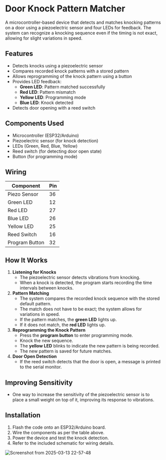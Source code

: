 # Door Knock Pattern Matcher

A microcontroller-based device that detects and matches knocking patterns on a door using a piezoelectric sensor and four LEDs for feedback. The system can recognize a knocking sequence even if the timing is not exact, allowing for slight variations in speed.

## Features

- Detects knocks using a piezoelectric sensor
- Compares recorded knock patterns with a stored pattern
- Allows reprogramming of the knock pattern using a button
- Provides LED feedback:
  - **Green LED**: Pattern matched successfully
  - **Red LED**: Pattern mismatch
  - **Yellow LED**: Programming mode
  - **Blue LED**: Knock detected
- Detects door opening with a reed switch

## Components Used

- Microcontroller (ESP32/Arduino)
- Piezoelectric sensor (for knock detection)
- LEDs (Green, Red, Blue, Yellow)
- Reed switch (for detecting door open state)
- Button (for programming mode)

## Wiring

| Component      | Pin |
| -------------- | --- |
| Piezo Sensor   | 36  |
| Green LED      | 12  |
| Red LED        | 27  |
| Blue LED       | 26  |
| Yellow LED     | 25  |
| Reed Switch    | 16  |
| Program Button | 32  |

## How It Works

1. **Listening for Knocks**
   - The piezoelectric sensor detects vibrations from knocking.
   - When a knock is detected, the program starts recording the time intervals between knocks.
2. **Pattern Matching**
   - The system compares the recorded knock sequence with the stored default pattern.
   - The match does not have to be exact; the system allows for variations in speed.
   - If the pattern matches, the **green LED** lights up.
   - If it does not match, the **red LED** lights up.
3. **Reprogramming the Knock Pattern**
   - Press the **program button** to enter programming mode.
   - Knock the new sequence.
   - The **yellow LED** blinks to indicate the new pattern is being recorded.
   - The new pattern is saved for future matches.
4. **Door Open Detection**
   - If the reed switch detects that the door is open, a message is printed to the serial monitor.

## Improving Sensitivity

- One way to increase the sensitivity of the piezoelectric sensor is to place a small weight on top of it, improving its response to vibrations.

## Installation

1. Flash the code onto an ESP32/Arduino board.
2. Wire the components as per the table above.
3. Power the device and test the knock detection.
4. Refer to the included schematic for wiring details.

![Screenshot from 2025-03-13 22-57-48](https://github.com/user-attachments/assets/8ae7fc14-2ff0-4162-9a8b-a91de45e5f62)
